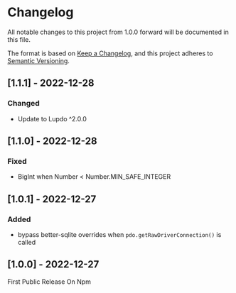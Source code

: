 # Changelog

All notable changes to this project from 1.0.0 forward will be documented in this file.

The format is based on [Keep a Changelog](https://keepachangelog.com/en/1.0.0/),
and this project adheres to [Semantic Versioning](https://semver.org/spec/v2.0.0.html).

## [1.1.1] - 2022-12-28

### Changed

-   Update to Lupdo ^2.0.0

## [1.1.0] - 2022-12-28

### Fixed

-   BigInt when Number < Number.MIN_SAFE_INTEGER

## [1.0.1] - 2022-12-27

### Added

-   bypass better-sqlite overrides when `pdo.getRawDriverConnection()` is called

## [1.0.0] - 2022-12-27

First Public Release On Npm
